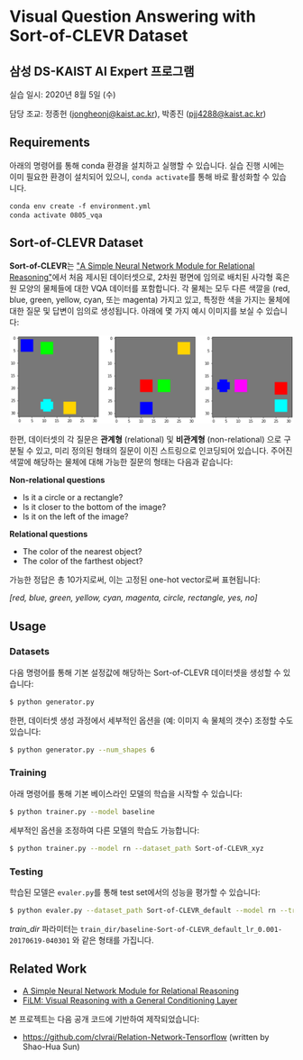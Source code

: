 # Visual Question Answering with Sort-of-CLEVR Dataset

## 삼성 DS-KAIST AI Expert 프로그램

실습 일시: 2020년 8월 5일 (수)

담당 조교: 정종헌 (jongheonj@kaist.ac.kr), 박종진 (pjj4288@kaist.ac.kr)

## Requirements

아래의 명령어를 통해 conda 환경을 설치하고 실행할 수 있습니다. 실습 진행 시에는 이미 필요한 환경이 설치되어 있으니, `conda activate`를 통해 바로 활성화할 수 있습니다.

```
conda env create -f environment.yml
conda activate 0805_vqa
```

## Sort-of-CLEVR Dataset

**Sort-of-CLEVR**는 ["A Simple Neural Network Module for Relational Reasoning"](https://arxiv.org/abs/1706.01427)에서 처음 제시된 데이터셋으로, 2차원 평면에 임의로 배치된 사각형 혹은 원 모양의 물체들에 대한 VQA 데이터를 포함합니다. 각 물체는 모두 다른 색깔을 (red, blue, green, yellow, cyan, 또는 magenta) 가지고 있고, 특정한 색을 가지는 물체에 대한 질문 및 답변이 임의로 생성됩니다. 아래에 몇 가지 예시 이미지를 보실 수 있습니다:

<p align="center">
    <img src="resource/samples.png" width="720"/>
</p>

한편, 데이터셋의 각 질문은 **관계형** (relational) 및 **비관계형** (non-relational) 으로 구분될 수 있고, 미리 정의된 형태의 질문이 이진 스트링으로 인코딩되어 있습니다. 주어진 색깔에 해당하는 물체에 대해 가능한 질문의 형태는 다음과 같습니다:

**Non-relational questions**

* Is it a circle or a rectangle?
* Is it closer to the bottom of the image?
* Is it on the left of the image?

**Relational questions**

* The color of the nearest object?
* The color of the farthest object?

가능한 정답은 총 10가지로써, 이는 고정된 one-hot vector로써 표현됩니다:

*[red, blue, green, yellow, cyan, magenta, circle, rectangle, yes, no]*

## Usage

### Datasets

다음 명령어를 통해 기본 설정값에 해당하는 Sort-of-CLEVR 데이터셋을 생성할 수 있습니다:

```bash
$ python generator.py
```

한편, 데이터셋 생성 과정에서 세부적인 옵션을 (예: 이미지 속 물체의 갯수) 조정할 수도 있습니다:

```bash
$ python generator.py --num_shapes 6
```

### Training

아래 명령어를 통해 기본 베이스라인 모델의 학습을 시작할 수 있습니다:

```bash
$ python trainer.py --model baseline
```

세부적인 옵션을 조정하여 다른 모델의 학습도 가능합니다:

```bash
$ python trainer.py --model rn --dataset_path Sort-of-CLEVR_xyz
```

### Testing

학습된 모델은 `evaler.py`를 통해 test set에서의 성능을 평가할 수 있습니다:

```bash
$ python evaler.py --dataset_path Sort-of-CLEVR_default --model rn --train_dir dir
```

*train_dir* 파라미터는 ```train_dir/baseline-Sort-of-CLEVR_default_lr_0.001-20170619-040301``` 와 같은 형태를 가집니다.

## Related Work

* [A Simple Neural Network Module for Relational Reasoning](https://arxiv.org/abs/1706.01427)
* [FiLM: Visual Reasoning with a General Conditioning Layer](https://arxiv.org/abs/1709.07871)

본 프로젝트는 다음 공개 코드에 기반하여 제작되었습니다: 
* https://github.com/clvrai/Relation-Network-Tensorflow (written by Shao-Hua Sun) 


